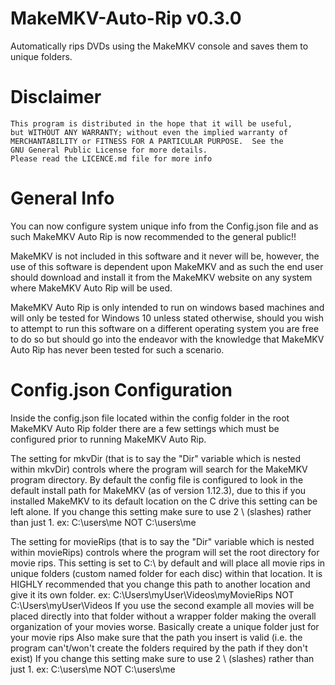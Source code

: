 # MakeMKV-Auto-Rip v0.3.0
Automatically rips DVDs using the MakeMKV console and saves them to unique folders.

# Disclaimer
    This program is distributed in the hope that it will be useful,
    but WITHOUT ANY WARRANTY; without even the implied warranty of
    MERCHANTABILITY or FITNESS FOR A PARTICULAR PURPOSE.  See the
    GNU General Public License for more details.
	Please read the LICENCE.md file for more info

# General Info
You can now configure system unique info from the Config.json file and as such MakeMKV Auto Rip is now recommended to the general public!!

MakeMKV is not included in this software and it never will be, however, the use of this software is dependent upon MakeMKV and as such the end user should download and install it from the MakeMKV website on any system where MakeMKV Auto Rip will be used.

MakeMKV Auto Rip is only intended to run on windows based machines and will only be tested for Windows 10 unless stated otherwise, should you wish to attempt to run this software on a different operating system you are free to do so but should go into the endeavor with the knowledge that MakeMKV Auto Rip has never been tested for such a scenario.

# Config.json Configuration
Inside the config.json file located within the config folder in the root MakeMKV Auto Rip folder there are a few settings which must be configured prior to running MakeMKV Auto Rip.

The setting for mkvDir (that is to say the "Dir" variable which is nested within mkvDir) controls where the program will search for the MakeMKV program directory.
By default the config file is configured to look in the default install path for MakeMKV (as of version 1.12.3), due to this if you installed MakeMKV to its default location on the C drive this setting can be left alone.
If you change this setting make sure to use 2 \ (slashes) rather than just 1.
	ex: C:\\users\\me
	NOT C:\users\me

The setting for movieRips (that is to say the "Dir" variable which is nested within movieRips) controls where the program will set the root directory for movie rips.
This setting is set to C:\\ by default and will place all movie rips in unique folders (custom named folder for each disc) within that location.
It is HIGHLY recommended that you change this path to another location and give it its own folder.
	ex: C:\\Users\\myUser\\Videos\\myMovieRips
	NOT C:\\Users\\myUser\\Videos
If you use the second example all movies will be placed directly into that folder without a wrapper folder making the overall organization of your movies worse.
	Basically create a unique folder just for your movie rips
Also make sure that the path you insert is valid (i.e. the program can't/won't create the folders required by the path if they don't exist)
If you change this setting make sure to use 2 \ (slashes) rather than just 1.
	ex: C:\\users\\me
	NOT C:\users\me